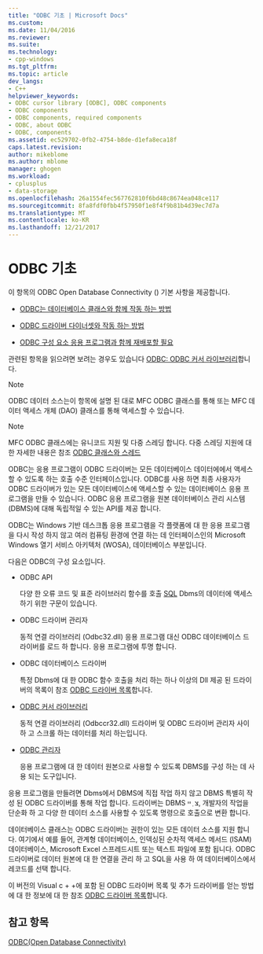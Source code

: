 ```yaml
---
title: "ODBC 기초 | Microsoft Docs"
ms.custom: 
ms.date: 11/04/2016
ms.reviewer: 
ms.suite: 
ms.technology:
- cpp-windows
ms.tgt_pltfrm: 
ms.topic: article
dev_langs:
- C++
helpviewer_keywords:
- ODBC cursor library [ODBC], ODBC components
- ODBC components
- ODBC components, required components
- ODBC, about ODBC
- ODBC, components
ms.assetid: ec529702-0fb2-4754-b8de-d1efa8eca18f
caps.latest.revision: 
author: mikeblome
ms.author: mblome
manager: ghogen
ms.workload:
- cplusplus
- data-storage
ms.openlocfilehash: 26a1554fec567762810f6bd48c8674ea048ce117
ms.sourcegitcommit: 8fa8fdf0fbb4f57950f1e8f4f9b81b4d39ec7d7a
ms.translationtype: MT
ms.contentlocale: ko-KR
ms.lasthandoff: 12/21/2017
---
```

# <a name="odbc-basics"></a>ODBC 기초
이 항목의 ODBC Open Database Connectivity () 기본 사항을 제공합니다.  
  
-   [ODBC는 데이터베이스 클래스와 함께 작동 하는 방법](../../data/odbc/odbc-and-the-database-classes.md)  
  
-   [ODBC 드라이버 다이너셋와 작동 하는 방법](../../data/odbc/odbc-driver-requirements-for-dynasets.md)  
  
-   [ODBC 구성 요소 응용 프로그램과 함께 재배포할 필요](../../data/odbc/redistributing-odbc-components-to-your-customers.md)  
  
 관련된 항목을 읽으려면 보려는 경우도 있습니다 [ODBC: ODBC 커서 라이브러리](../../data/odbc/odbc-the-odbc-cursor-library.md)합니다.  
  
> [!NOTE]
>  ODBC 데이터 소스는이 항목에 설명 된 대로 MFC ODBC 클래스를 통해 또는 MFC 데이터 액세스 개체 (DAO) 클래스를 통해 액세스할 수 있습니다.  
  
> [!NOTE]
>  MFC ODBC 클래스에는 유니코드 지원 및 다중 스레딩 합니다. 다중 스레딩 지원에 대 한 자세한 내용은 참조 [ODBC 클래스와 스레드](../../data/odbc/odbc-classes-and-threads.md)  
  
 ODBC는 응용 프로그램이 ODBC 드라이버는 모든 데이터베이스 데이터에에서 액세스할 수 있도록 하는 호출 수준 인터페이스입니다. ODBC를 사용 하면 최종 사용자가 ODBC 드라이버가 있는 모든 데이터베이스에 액세스할 수 있는 데이터베이스 응용 프로그램을 만들 수 있습니다. ODBC 응용 프로그램을 원본 데이터베이스 관리 시스템 (DBMS)에 대해 독립적일 수 있는 API를 제공 합니다.  
  
 ODBC는 Windows 기반 데스크톱 응용 프로그램을 각 플랫폼에 대 한 응용 프로그램을 다시 작성 하지 않고 여러 컴퓨팅 환경에 연결 하는 데 인터페이스인의 Microsoft Windows 열기 서비스 아키텍처 (WOSA), 데이터베이스 부분입니다.  
  
 다음은 ODBC의 구성 요소입니다.  
  
-   ODBC API  
  
     다양 한 오류 코드 및 표준 라이브러리 함수를 호출 [SQL](../../data/odbc/sql.md) Dbms의 데이터에 액세스 하기 위한 구문이 있습니다.  
  
-   ODBC 드라이버 관리자  
  
     동적 연결 라이브러리 (Odbc32.dll) 응용 프로그램 대신 ODBC 데이터베이스 드라이버를 로드 하 합니다. 응용 프로그램에 투명 합니다.  
  
-   ODBC 데이터베이스 드라이버  
  
     특정 Dbms에 대 한 ODBC 함수 호출을 처리 하는 하나 이상의 Dll 제공 된 드라이버의 목록이 참조 [ODBC 드라이버 목록](../../data/odbc/odbc-driver-list.md)합니다.  
  
-   [ODBC 커서 라이브러리](../../data/odbc/odbc-the-odbc-cursor-library.md)  
  
     동적 연결 라이브러리 (Odbccr32.dll) 드라이버 및 ODBC 드라이버 관리자 사이 하 고 스크롤 하는 데이터를 처리 하는입니다.  
  
-   [ODBC 관리자](../../data/odbc/odbc-administrator.md)  
  
     응용 프로그램에 대 한 데이터 원본으로 사용할 수 있도록 DBMS를 구성 하는 데 사용 되는 도구입니다.  
  
 응용 프로그램을 만들려면 Dbms에서 DBMS에 직접 작업 하지 않고 DBMS 특별히 작성 된 ODBC 드라이버를 통해 작업 합니다. 드라이버는 DBMS צ ְ ײ, 개발자의 작업을 단순화 하 고 다양 한 데이터 소스를 사용할 수 있도록 명령으로 호출으로 변환 합니다.  
  
 데이터베이스 클래스는 ODBC 드라이버는 권한이 있는 모든 데이터 소스를 지원 합니다. 여기에서 예를 들어, 관계형 데이터베이스, 인덱싱된 순차적 액세스 메서드 (ISAM) 데이터베이스, Microsoft Excel 스프레드시트 또는 텍스트 파일에 포함 됩니다. ODBC 드라이버로 데이터 원본에 대 한 연결을 관리 하 고 SQL을 사용 하 여 데이터베이스에서 레코드를 선택 합니다.  
  
 이 버전의 Visual c + +에 포함 된 ODBC 드라이버 목록 및 추가 드라이버를 얻는 방법에 대 한 정보에 대 한 참조 [ODBC 드라이버 목록](../../data/odbc/odbc-driver-list.md)합니다.  
  
## <a name="see-also"></a>참고 항목  
 [ODBC(Open Database Connectivity)](../../data/odbc/open-database-connectivity-odbc.md)